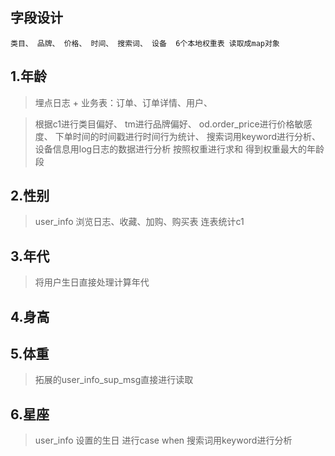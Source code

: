 ## 字段设计
` 类目、 品牌、 价格、 时间、 搜索词、 设备 
6个本地权重表 读取成map对象
`
## 1.年龄
> 埋点日志 +
> 业务表：订单、订单详情、用户、

> 根据c1进行类目偏好、
> tm进行品牌偏好、
> od.order_price进行价格敏感度、
> 下单时间的时间戳进行时间行为统计、
> 搜索词用keyword进行分析、
> 设备信息用log日志的数据进行分析
按照权重进行求和 得到权重最大的年龄段
## 2.性别
> user_info
> 浏览日志、收藏、加购、购买表 连表统计c1
## 3.年代
> 将用户生日直接处理计算年代

## 4.身高
## 5.体重
> 拓展的user_info_sup_msg直接进行读取


## 6.星座
> user_info 设置的生日 进行case when
> 搜索词用keyword进行分析
